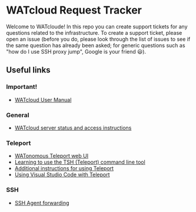 
# WATcloud Request Tracker

Welcome to WATcloude! In this repo you can create support
tickets for any questions related to the infrastructure. To create a support
ticket, please open an issue (before you do, please look through the list of
issues to see if the same question has already been asked; for generic
questions such as "how do I use SSH proxy jump", Google is your friend 😃).

## Useful links

### Important!

- [WATcloud User Manual](./MANUAL.md)

### General

- [WATcloud server status and access instructions](https://status.watonomous.ca)

### Teleport

- [WATonomous Teleport web UI](https://watonomous.teleport.sh/)
- [Learning to use the TSH (Teleport) command line tool](https://goteleport.com/docs/server-access/guides/tsh/)
- [Additional instructions for using Teleport](https://hackmd.io/@watonomous/teleport)
- [Using Visual Studio Code with Teleport](https://goteleport.com/docs/server-access/guides/vscode/)

### SSH

- [SSH Agent forwarding](https://docs.github.com/en/developers/overview/using-ssh-agent-forwarding)
